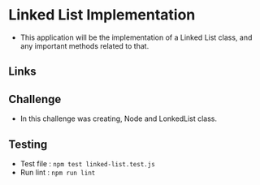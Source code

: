 # Linked List Implementation

* This application will be the implementation of a Linked List class, and any important methods related to that.
    
## Links

    
## Challenge

* In this challenge was creating, Node and LonkedList class.
    
## Testing
- Test file : `npm test linked-list.test.js`
- Run lint : `npm run lint`